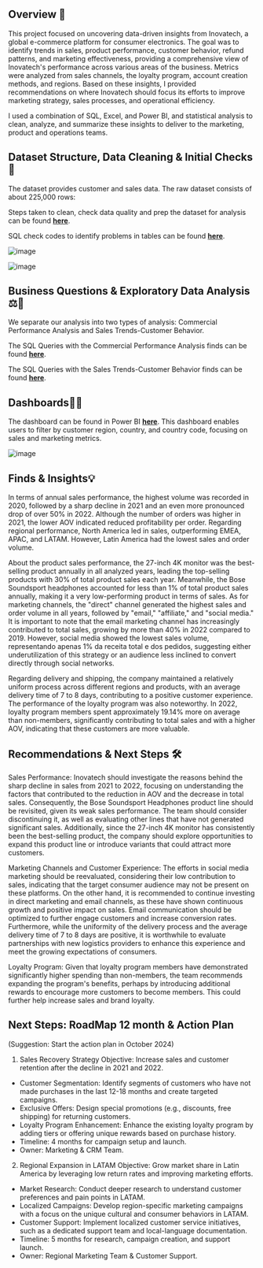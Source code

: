 ## Overview 📖

This project focused on uncovering data-driven insights from Inovatech, a global e-commerce platform for consumer electronics. The goal was to identify trends in sales, product performance, customer behavior, refund patterns, and marketing effectiveness, providing a comprehensive view of Inovatech's performance across various areas of the business. Metrics were analyzed from sales channels, the loyalty program, account creation methods, and regions. Based on these insights, I provided recommendations on where Inovatech should focus its efforts to improve marketing strategy, sales processes, and operational efficiency.

I used a combination of SQL, Excel, and Power BI, and statistical analysis to clean, analyze, and summarize these insights to deliver to the marketing, product and operations teams.

## Dataset Structure, Data Cleaning & Initial Checks 📑

The dataset provides customer and sales data. The raw dataset consists of about 225,000 rows:

Steps taken to clean, check data quality and prep the dataset for analysis can be found **[here](https://github.com/dianacoffman/01_Inovatech-e-commerce/blob/main/issue_log.xlsx)**.

SQL check codes to identify problems in tables can be found **[here](https://github.com/dianacoffman/01_Inovatech-e-commerce/blob/main/SQL_Inovatech/Data_Checks_Inovatech.sql)**.

![image](https://github.com/user-attachments/assets/5e9eed59-b866-403c-bab7-e758b09a08fe)

![image](https://github.com/user-attachments/assets/b0d42675-9338-4492-af0e-f32711a5c26b)


## Business Questions & Exploratory Data Analysis ⚖️🎯

We separate our analysis into two types of analysis: Commercial Performance Analysis and Sales Trends-Customer Behavior.

The SQL Queries with the Commercial Performance Analysis finds can be found **[here](https://github.com/dianacoffman/01_Inovatech-e-commerce/blob/main/SQL_Inovatech/Commercial_Performance_Analysis_Inovatech.sql)**.

The SQL Queries with the Sales Trends-Customer Behavior finds can be found **[here](https://github.com/dianacoffman/01_Inovatech-e-commerce/blob/main/SQL_Inovatech/Sales_Trends_and_Customer_Behavior_Inovatech.sql)**.

## Dashboards📝🔎

The dashboard can be found in Power BI **[here](https://github.com/dianacoffman/01_Inovatech-e-commerce/blob/main/Dashboards%20Data-Driven%20Insights%20into%20Inovatech.pbix)**. This dashboard enables users to filter by customer region, country, and country code, focusing on sales and marketing metrics.

![image](https://github.com/user-attachments/assets/9e8a1741-19ad-4b29-9c17-07e68a4ee01d)


## Finds & Insights💡

In terms of annual sales performance, the highest volume was recorded in 2020, followed by a sharp decline in 2021 and an even more pronounced drop of over 50% in 2022. Although the number of orders was higher in 2021, the lower AOV indicated reduced profitability per order. Regarding regional performance, North America led in sales, outperforming EMEA, APAC, and LATAM. However, Latin America had the lowest sales and order volume.

About the product sales performance, the 27-inch 4K monitor was the best-selling product annually in all analyzed years, leading the top-selling products with 30% of total product sales each year. Meanwhile, the Bose Soundsport headphones accounted for less than 1% of total product sales annually, making it a very low-performing product in terms of sales. As for marketing channels, the "direct" channel generated the highest sales and order volume in all years, followed by "email," "affiliate," and "social media." It is important to note that the email marketing channel has increasingly contributed to total sales, growing by more than 40% in 2022 compared to 2019. However, social media showed the lowest sales volume, representando apenas 1% da receita total e dos pedidos, suggesting either underutilization of this strategy or an audience less inclined to convert directly through social networks.

Regarding delivery and shipping, the company maintained a relatively uniform process across different regions and products, with an average delivery time of 7 to 8 days, contributing to a positive customer experience. The performance of the loyalty program was also noteworthy. In 2022, loyalty program members spent approximately 19.14% more on average than non-members, significantly contributing to total sales and with a higher AOV, indicating that these customers are more valuable.

## Recommendations & Next Steps 🛠️

Sales Performance:
Inovatech should investigate the reasons behind the sharp decline in sales from 2021 to 2022, focusing on understanding the factors that contributed to the reduction in AOV and the decrease in total sales. Consequently, the Bose Soundsport Headphones product line should be revisited, given its weak sales performance. The team should consider discontinuing it, as well as evaluating other lines that have not generated significant sales. Additionally, since the 27-inch 4K monitor has consistently been the best-selling product, the company should explore opportunities to expand this product line or introduce variants that could attract more customers.

Marketing Channels and Customer Experience:
The efforts in social media marketing should be reevaluated, considering their low contribution to sales, indicating that the target consumer audience may not be present on these platforms. On the other hand, it is recommended to continue investing in direct marketing and email channels, as these have shown continuous growth and positive impact on sales. Email communication should be optimized to further engage customers and increase conversion rates. Furthermore, while the uniformity of the delivery process and the average delivery time of 7 to 8 days are positive, it is worthwhile to evaluate partnerships with new logistics providers to enhance this experience and meet the growing expectations of consumers.

Loyalty Program:
Given that loyalty program members have demonstrated significantly higher spending than non-members, the team recommends expanding the program's benefits, perhaps by introducing additional rewards to encourage more customers to become members. This could further help increase sales and brand loyalty.

## Next Steps: RoadMap 12 month & Action Plan
(Suggestion: Start the action plan in October 2024)
1. Sales Recovery Strategy
Objective: Increase sales and customer retention after the decline in 2021 and 2022.

- Customer Segmentation: Identify segments of customers who have not made purchases in the last 12-18 months and create targeted campaigns.
- Exclusive Offers: Design special promotions (e.g., discounts, free shipping) for returning customers.
- Loyalty Program Enhancement: Enhance the existing loyalty program by adding tiers or offering unique rewards based on purchase history.
- Timeline: 4 months for campaign setup and launch.
- Owner: Marketing & CRM Team.

2. Regional Expansion in LATAM
Objective: Grow market share in Latin America by leveraging low return rates and improving marketing efforts.

- Market Research: Conduct deeper research to understand customer preferences and pain points in LATAM.
- Localized Campaigns: Develop region-specific marketing campaigns with a focus on the unique cultural and consumer behaviors in LATAM.
- Customer Support: Implement localized customer service initiatives, such as a dedicated support team and local-language documentation.
- Timeline: 5 months for research, campaign creation, and support launch.
- Owner: Regional Marketing Team & Customer Support.
